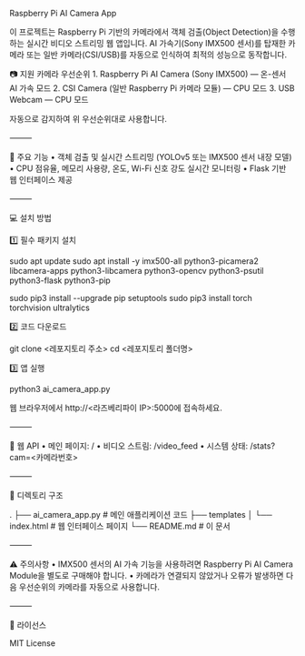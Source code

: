 Raspberry Pi AI Camera App

이 프로젝트는 Raspberry Pi 기반의 카메라에서 객체 검출(Object Detection)을 수행하는 실시간 비디오 스트리밍 웹 앱입니다. AI 가속기(Sony IMX500 센서)를 탑재한 카메라 또는 일반 카메라(CSI/USB)를 자동으로 인식하여 최적의 성능으로 동작합니다.

📷 지원 카메라 우선순위
	1.	Raspberry Pi AI Camera (Sony IMX500) — 온-센서 AI 가속 모드
	2.	CSI Camera (일반 Raspberry Pi 카메라 모듈) — CPU 모드
	3.	USB Webcam — CPU 모드

자동으로 감지하여 위 우선순위대로 사용합니다.

⸻

🚀 주요 기능
	•	객체 검출 및 실시간 스트리밍 (YOLOv5 또는 IMX500 센서 내장 모델)
	•	CPU 점유율, 메모리 사용량, 온도, Wi-Fi 신호 강도 실시간 모니터링
	•	Flask 기반 웹 인터페이스 제공

⸻

💻 설치 방법

1️⃣ 필수 패키지 설치

sudo apt update
sudo apt install -y imx500-all python3-picamera2 libcamera-apps python3-libcamera python3-opencv python3-psutil python3-flask python3-pip

sudo pip3 install --upgrade pip setuptools
sudo pip3 install torch torchvision ultralytics

2️⃣ 코드 다운로드

git clone <레포지토리 주소>
cd <레포지토리 폴더명>

3️⃣ 앱 실행

python3 ai_camera_app.py

웹 브라우저에서 http://<라즈베리파이 IP>:5000에 접속하세요.

⸻

🔧 웹 API
	•	메인 페이지: /
	•	비디오 스트림: /video_feed
	•	시스템 상태: /stats?cam=<카메라번호>

⸻

📂 디렉토리 구조

.
├── ai_camera_app.py      # 메인 애플리케이션 코드
├── templates
│   └── index.html        # 웹 인터페이스 페이지
└── README.md             # 이 문서


⸻

⚠️ 주의사항
	•	IMX500 센서의 AI 가속 기능을 사용하려면 Raspberry Pi AI Camera Module을 별도로 구매해야 합니다.
	•	카메라가 연결되지 않았거나 오류가 발생하면 다음 우선순위의 카메라를 자동으로 사용합니다.

⸻

📝 라이선스

MIT License
